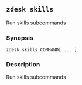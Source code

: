 ## `zdesk skills`

Run skills subcommands

### Synopsis

    zdesk skills COMMAND[ ... ]

### Description

Run skills subcommands

